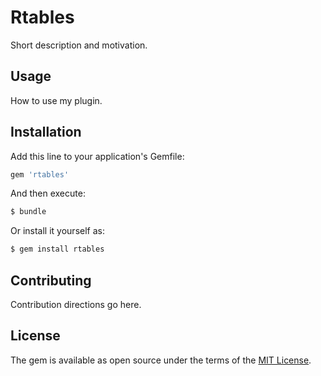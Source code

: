 # Rtables
Short description and motivation.

## Usage
How to use my plugin.

## Installation
Add this line to your application's Gemfile:

```ruby
gem 'rtables'
```

And then execute:
```bash
$ bundle
```

Or install it yourself as:
```bash
$ gem install rtables
```

## Contributing
Contribution directions go here.

## License
The gem is available as open source under the terms of the [MIT License](https://opensource.org/licenses/MIT).
